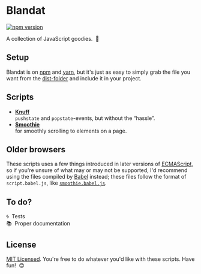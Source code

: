 # Blandat

[![npm version](https://badge.fury.io/js/blandat-js.svg)](https://badge.fury.io/js/blandat-js)

A collection of JavaScript goodies.&nbsp;&nbsp;:pizza:

## Setup

Blandat is on [npm](//www.npmjs.com/package/blandat-js) and [yarn](//yarnpkg.com/en/package/blandat-js), but it's just as easy to simply grab the file you want from the [dist-folder](dist) and include it in your project.

## Scripts

- __[Knuff](dist/knuff.min.js)__  
`pushstate` and `popstate`-events, but without the &ldquo;hassle&rdquo;.
- __[Smoothie](dist/smoothie.min.js)__  
for smoothly scrolling to elements on a page.

## Older browsers

These scripts uses a few things introduced in later versions of [ECMAScript](//en.wikipedia.org/wiki/ECMAScript), so if you're unsure of what may or may not be supported, I'd recommend using the files compiled by [Babel](//babeljs.io) instead; these files follow the format of `script.babel.js`, like [`smoothie.babel.js`](dist/smoothie/babel.js).

## To do?

:cyclone:&nbsp;&nbsp;Tests  
:books:&nbsp;&nbsp;Proper documentation

## License

[MIT Licensed](LICENSE). You're free to do whatever you'd like with these scripts. Have fun!&nbsp;&nbsp;:blush: